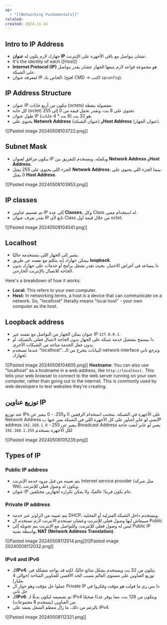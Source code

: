 ```yaml
---
up:
  - "[[Networking Fundamentals]]"
related: 
created: 2024-11-14
---
```

## Intro to IP Address
- جهازك لازم يكون له **عنوان IP** عشان يتواصل مع باقي الأجهزة على الإنترنت.
- It's the identity of each [[Host]]
- **Internet Protocol (IP)** هو مجموعة قواعد لازم يتبعها الجهاز عشان يقدر يتواصل على الشبكة.
- لمعرفة عنوان IP الخاص بك: (افتح CMD -> اكتب `ipconfig`).
## IP Address Structure
- عنوان IP مكون من أربع خانات (octets) مفصولة بنقطة.
- كل خانة (octet) تحتوي على 8 بت، وتقدر تحمل قيمة من 0 إلى 255.
- طول عنوان IP هو 32 بت (8 بت * 4 خانات).
- يحتوي على **Network Address** (عنوان الشبكة) و**Host Address** (عنوان الجهاز).

![[Pasted image 20240508103722.png]]

## Subnet Mask
- بيكون مرافق لعنوان IP ويكمله، ويستخدم للتفريق بين **Network Address** و**Host Address**.
- الجزء اللي يحتوي على 255 يمثل **Network Address**، بينما الجزء اللي يحتوي على 0 يمثل **Host Address**.

![[Pasted image 20240508103953.png]]
## IP classes
- تم تقسيم عناوين IP إلى عدة **Classes**، وكل Class له استخدام معين.
- نقدر نعرف عنوان IP تابع لأي Class من خلال قيمة أول octet.

![[Pasted image 20240508104541.png]]
## Localhost
- يشير إلى الجهاز اللي بتستخدمه حاليًا.
- بيمكن جهازك إنه يتكلم مع نفسه عن طريق **loopback**.
- دا بيساعد في أغراض الاختبار، بحيث تقدر تشغل برامج أو خدمات على جهازك بدون الحاجة للاتصال بالإنترنت الخارجي.

Here's a breakdown of how it works:
- **Local:** This refers to your own computer.
- **Host:** In networking terms, a host is a device that can communicate on a network. So, "localhost" literally means "local host" - your own computer as the host.
## Loopback address
- عنوان يمكن الجهاز من التواصل مع نفسه عبر IP `127.0.0.1`.
- دا بيسمح بتشغيل خدمة شبكة على الجهاز بدون الحاجة لاتصال فعلي بالشبكة، أو بدون جعل الخدمة متاحة من الشبكات الأخرى.
- عندما تستخدم "localhost"، البيانات بتخرج من الـ network interface وترجع تاني لجهازك.

![[Pasted image 20240508104605.png]]
**Hostname:** You can also use "localhost" as a hostname in a web address, like `http://localhost.` This tells your web browser to connect to the web server running on your own computer, rather than going out to the internet. 
This is commonly used by web developers to test websites they're creating.
## توزيع عناوين IP
عند توزيع IPs على الأجهزة في الشبكة، بنتجنب استخدام الرقمين 0 و255.
	- 0 بيعبر عن Network Address يعني لو عايز أشاور على كل الأجهزة اللي في الشبكة بعبر عنها بIP address `192.168.1.0`
	- 255 بيعبر عن Broadcast Address يعني لو عايز ابعت حاجة لكل الأجهزة بستخدم `192.168.1.255`

![[Pasted image 20240508105239.png]]
## Types of IP
### Public IP address
- يتم تعيينه من قبل مزود خدمة الإنترنت Internet service provider (مثل شركة We)، ويكون له وصول فعلي للإنترنت.
- عنوان IP عام يكون فريدًا عالميًا، ولا يمكن تكراره لجهازين مختلفين.
### Private IP address
- يتم تعيينه من الراوتر عبر خدمة DHCP، ويستخدم داخل الشبكة المنزلية أو المحلية.
- مبيبقاش ليها وصول فعلي للإنترنت وعشان تستخدم الانترنت لازم تستخدم ال Public 
- ليس له وصول فعلي للإنترنت، وللتواصل مع الإنترنت يتم تحويله إلى Public IP بواسطة تقنية **NAT (Network Address Translation)**.

![[Pasted image 20240508112014.png]]![[Pasted image 20240508112032.png]]

### IPv4 and IPv6
- الـ**IPv4**: يتكون من 32 بت ويستخدم بشكل شائع حاليًا، لكنه قد يواجه مشكلة في توزيع العناوين على مستوى العالم بسبب الحد الأقصى للعناوين المتاحة (حوالي 4 مليار).
- عملوا حل مؤقت وهو حوار ال Private IP دا بس زي ما قولت هو مؤقت وفكروا في حل تاني 
- الـ**IPv6**: تم تصميمه ليكون بديلًا لـ IPv4 ويتكون من 128 بت، مما يوفر عددًا ضخمًا من العناوين (يستخدم 8 مجموعات).
- بالرغم من ذلك، ما زال معظم الشغل يعتمد على IPv4.

![[Pasted image 20240508112321.png]]
